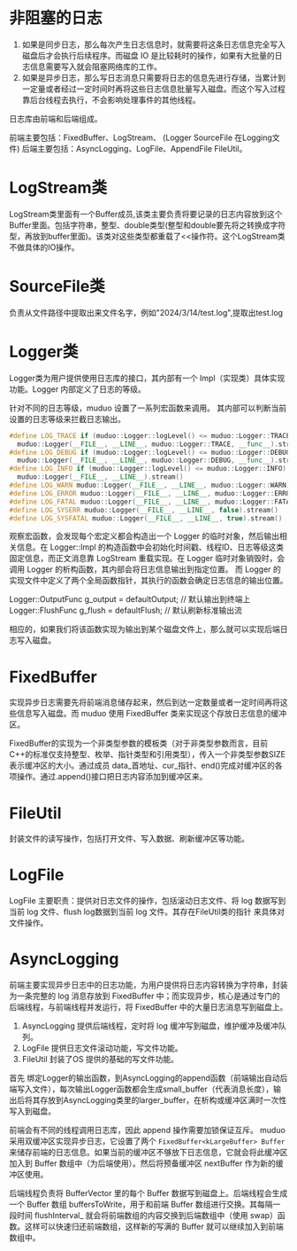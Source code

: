 # 非阻塞的日志
1. 如果是同步日志，那么每次产生日志信息时，就需要将这条日志信息完全写入磁盘后才会执行后续程序。而磁盘 IO 是比较耗时的操作，如果有大批量的日志信息需要写入就会阻塞网络库的工作。
2. 如果是异步日志，那么写日志消息只需要将日志的信息先进行存储，当累计到一定量或者经过一定时间时再将这些日志信息批量写入磁盘。而这个写入过程靠后台线程去执行，不会影响处理事件的其他线程。

日志库由前端和后端组成。

前端主要包括：FixedBuffer、LogStream、 (Logger SourceFile 在Logging文件) 
后端主要包括：AsyncLogging、LogFile、AppendFile FileUtil。


# LogStream类
LogStream类里面有一个Buffer成员,该类主要负责将要记录的日志内容放到这个Buffer里面。包括字符串，整型、double类型(整型和double要先将之转换成字符型，再放到buffer里面)。该类对这些类型都重载了<<操作符。这个LogStream类不做具体的IO操作。

# SourceFile类
负责从文件路径中提取出来文件名字，例如"2024/3/14/test.log",提取出test.log

# Logger类

Logger类为用户提供使用日志库的接口，其内部有一个 Impl（实现类）具体实现功能。Logger 内部定义了日志的等级。

针对不同的日志等级，muduo 设置了一系列宏函数来调用。 其内部可以判断当前设置的日志等级来拦截日志输出。

```cpp
#define LOG_TRACE if (muduo::Logger::logLevel() <= muduo::Logger::TRACE) \
  muduo::Logger(__FILE__, __LINE__, muduo::Logger::TRACE, __func__).stream()
#define LOG_DEBUG if (muduo::Logger::logLevel() <= muduo::Logger::DEBUG) \
  muduo::Logger(__FILE__, __LINE__, muduo::Logger::DEBUG, __func__).stream()
#define LOG_INFO if (muduo::Logger::logLevel() <= muduo::Logger::INFO) \
  muduo::Logger(__FILE__, __LINE__).stream()
#define LOG_WARN muduo::Logger(__FILE__, __LINE__, muduo::Logger::WARN).stream()
#define LOG_ERROR muduo::Logger(__FILE__, __LINE__, muduo::Logger::ERROR).stream()
#define LOG_FATAL muduo::Logger(__FILE__, __LINE__, muduo::Logger::FATAL).stream()
#define LOG_SYSERR muduo::Logger(__FILE__, __LINE__, false).stream()
#define LOG_SYSFATAL muduo::Logger(__FILE__, __LINE__, true).stream()
```
观察宏函数，会发现每个宏定义都会构造出一个 Logger 的临时对象，然后输出相关信息。在 Logger::Impl 的构造函数中会初始化时间戳、线程ID、日志等级这类固定信息，而正文消息靠 LogStream 重载实现。在 Logger 临时对象销毁时，会调用 Logger 的析构函数，其内部会将日志信息输出到指定位置。
而 Logger 的实现文件中定义了两个全局函数指针，其执行的函数会确定日志信息的输出位置。

Logger::OutputFunc g_output = defaultOutput; // 默认输出到终端上
Logger::FlushFunc g_flush = defaultFlush;    // 默认刷新标准输出流

相应的，如果我们将该函数实现为输出到某个磁盘文件上，那么就可以实现后端日志写入磁盘。

# FixedBuffer
实现异步日志需要先将前端消息储存起来，然后到达一定数量或者一定时间再将这些信息写入磁盘。而 muduo 使用 FixedBuffer 类来实现这个存放日志信息的缓冲区。

FixedBuffer的实现为一个非类型参数的模板类（对于非类型参数而言，目前C++的标准仅支持整型、枚举、指针类型和引用类型），传入一个非类型参数SIZE表示缓冲区的大小。通过成员 data_首地址、cur_指针、end()完成对缓冲区的各项操作。通过.append()接口把日志内容添加到缓冲区来。


# FileUtil

封装文件的读写操作，包括打开文件、写入数据、刷新缓冲区等功能。

# LogFile

LogFile 主要职责：提供对日志文件的操作，包括滚动日志文件、将 log 数据写到当前 log 文件、flush log数据到当前 log 文件。其存在FileUtil类的指针 来具体对文件操作。

# AsyncLogging

前端主要实现异步日志中的日志功能，为用户提供将日志内容转换为字符串，封装为一条完整的 log 消息存放到 FixedBuffer 中；而实现异步，核心是通过专门的后端线程，与前端线程并发运行，将 FixedBuffer 中的大量日志消息写到磁盘上。

1. AsyncLogging 提供后端线程，定时将 log 缓冲写到磁盘，维护缓冲及缓冲队列。
2. LogFile 提供日志文件滚动功能，写文件功能。
3. FileUtil 封装了OS 提供的基础的写文件功能。

首先 绑定Logger的输出函数，到AsyncLogging的append函数（前端输出自动后端写入文件），每次输出Logger函数都会生成small_buffer（代表消息长度），输出后将其存放到AsyncLogging类里的larger_buffer，在析构或缓冲区满时一次性写入到磁盘。

前端会有不同的线程调用日志库，因此 append 操作需要加锁保证互斥。
muduo 采用双缓冲区实现异步日志，它设置了两个 `FixedBuffer<kLargeBuffer> Buffer` 来储存前端的日志信息。如果当前的缓冲区不够放下日志信息，它就会将此缓冲区加入到 Buffer 数组中（为后端使用）。然后将预备缓冲区 nextBuffer 作为新的缓冲区使用。

后端线程负责将 BufferVector 里的每个 Buffer 数据写到磁盘上。后端线程会生成一个 Buffer 数组 buffersToWrite，用于和前端 Buffer 数组进行交换。其每隔一段时间 flushInterval_ 就会将前端数组的内容交换到后端数组中（使用 swap）函数。这样可以快速归还前端数组，这样新的写满的 Buffer 就可以继续加入到前端数组中。

